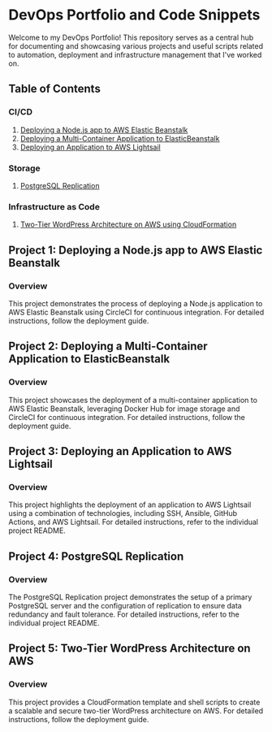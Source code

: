 # DevOps Portfolio and Code Snippets
Welcome to my DevOps Portfolio! This repository serves as a central hub for documenting and showcasing various projects and useful scripts related to automation, deployment and infrastructure management that I've worked on.

## Table of Contents

### CI/CD
1. [Deploying a Node.js app to AWS Elastic Beanstalk](#project-1-deploying-a-nodejs-app-to-aws-elastic-beanstalk)
1. [Deploying a Multi-Container Application to ElasticBeanstalk](#project-2-deploying-a-multi-container-application-to-elasticbeanstalk)
1. [Deploying an Application to AWS Lightsail](#project-3-deploying-an-application-to-aws-lightsail)

### Storage
1. [PostgreSQL Replication](#project-4-postgresql-replication)

### Infrastructure as Code
1. [Two-Tier WordPress Architecture on AWS using CloudFormation](#project-5-two-tier-wordpress-architecture-on-aws)


## Project 1: Deploying a Node.js app to AWS Elastic Beanstalk
### Overview
This project demonstrates the process of deploying a Node.js application to AWS Elastic Beanstalk using CircleCI for continuous integration. For detailed instructions, follow the deployment guide.

## Project 2: Deploying a Multi-Container Application to ElasticBeanstalk
### Overview
This project showcases the deployment of a multi-container application to AWS Elastic Beanstalk, leveraging Docker Hub for image storage and CircleCI for continuous integration. For detailed instructions, follow the deployment guide.

## Project 3: Deploying an Application to AWS Lightsail
### Overview
This project highlights the deployment of an application to AWS Lightsail using a combination of technologies, including SSH, Ansible, GitHub Actions, and AWS Lightsail. For detailed instructions, refer to the individual project README.

## Project 4: PostgreSQL Replication
### Overview
The PostgreSQL Replication project demonstrates the setup of a primary PostgreSQL server and the configuration of replication to ensure data redundancy and fault tolerance. For detailed instructions, refer to the individual project README.

## Project 5: Two-Tier WordPress Architecture on AWS
### Overview
This project provides a CloudFormation template and shell scripts to create a scalable and secure two-tier WordPress architecture on AWS. For detailed instructions, follow the deployment guide.